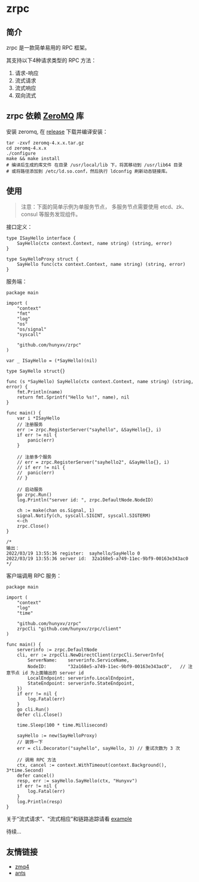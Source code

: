 # zrpc

## 简介

zrpc 是一款简单易用的 RPC 框架。

其支持以下4种请求类型的 RPC 方法：

1. 请求-响应
2. 流式请求
3. 流式响应
4. 双向流式

## zrpc 依赖 [ZeroMQ](https://zeromq.org/) 库

安装 zeromq, 在 [release](https://github.com/zeromq/zeromq4-1/releases) 下载并编译安装：

```shell
tar -zxvf zeromq-4.x.x.tar.gz
cd zeromq-4.x.x
./configure
make && make install 
# 编译后生成的库文件 在目录 /usr/local/lib 下，将其移动到 /usr/lib64 目录
# 或将路径添加到 /etc/ld.so.conf，然后执行 ldconfig 刷新动态链接库。
```

## 使用

> 注意：下面的简单示例为单服务节点，
> 多服务节点需要使用 etcd、zk、consul 等服务发现组件。

接口定义：

```golang
type ISayHello interface {
	SayHello(ctx context.Context, name string) (string, error)
}

type SayHelloProxy struct {
	SayHello func(ctx context.Context, name string) (string, error)
}
```

服务端：
```golang
package main

import (
	"context"
	"fmt"
	"log"
	"os"
	"os/signal"
	"syscall"

	"github.com/hunyxv/zrpc"
)

var _ ISayHello = (*SayHello)(nil)

type SayHello struct{}

func (s *SayHello) SayHello(ctx context.Context, name string) (string, error) {
	fmt.Println(name)
	return fmt.Sprintf("Hello %s!", name), nil
}

func main() {
	var i *ISayHello
	// 注册服务
	err := zrpc.RegisterServer("sayhello", &SayHello{}, i)
	if err != nil {
		panic(err)
	}

	// 注册多个服务
	// err = zrpc.RegisterServer("sayhello2", &SayHello{}, i)
	// if err != nil {
	// 	panic(err)
	// }

    // 启动服务
	go zrpc.Run()
	log.Println("server id: ", zrpc.DefaultNode.NodeID)

	ch := make(chan os.Signal, 1)
	signal.Notify(ch, syscall.SIGINT, syscall.SIGTERM)
	<-ch
	zrpc.Close()
}

/*
输出：
2022/03/19 13:55:36 register:  sayhello/SayHello 0
2022/03/19 13:55:36 server id:  32a168e5-a749-11ec-9bf9-00163e343ac0
*/
```

客户端调用 RPC 服务：

```golang
package main

import (
	"context"
	"log"
	"time"

	"github.com/hunyxv/zrpc"
	zrpcCli "github.com/hunyxv/zrpc/client"
)

func main() {
	serverinfo := zrpc.DefaultNode
	cli, err := zrpcCli.NewDirectClient(zrpcCli.ServerInfo{
		ServerName:    serverinfo.ServiceName,
		NodeID:        "32a168e5-a749-11ec-9bf9-00163e343ac0",   // 注意节点 id 为上面输出的 server id
		LocalEndpoint: serverinfo.LocalEndpoint,
		StateEndpoint: serverinfo.StateEndpoint,
	})
	if err != nil {
		log.Fatal(err)
	}
	go cli.Run()
	defer cli.Close()

	time.Sleep(100 * time.Millisecond)

	sayHello := new(SayHelloProxy)
    // 装饰一下
	err = cli.Decorator("sayhello", sayHello, 3) // 重试次数为 3 次

    // 调用 RPC 方法
	ctx, cancel := context.WithTimeout(context.Background(), 3*time.Second)
	defer cancel()
	resp, err := sayHello.SayHello(ctx, "Hunyxv")
	if err != nil {
		log.Fatal(err)
	}
	log.Println(resp)
}
```

关于“流式请求”、“流式相应”和链路追踪请看 [example](./_example) 


待续...

## 友情链接

- [zmq4](https://github.com/pebbe/zmq4)
- [ants](https://github.com/panjf2000/ants)